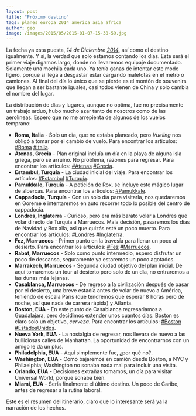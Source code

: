 ```yaml
---
layout: post
title: "Próximo destino"
tags: planes europa 2014 america asia africa
author: geo
image: /images/2015/05/2015-01-07-15-38-59.jpg
---
```

La fecha ya esta puesta, *14 de Diciembre [2014](/tag/2014)*, así como el destino igualmente. Y si, la verdad que solo estamos contando los días. Este será el primer viaje digamos largo, donde no llevaremos equipaje documentado. Solamente una mochila cada uno. Ya tenía ganas de intentar este modo ligero, porque si llega a desgastar estar cargando maletotas en el metro o camiones. Al final del día lo único que se pierde es el montón de souvenirs que llegan a ser bastante iguales, casi todos vienen de China y solo cambia el nombre del lugar.

La distribución de días y lugares, aunque no optima, fue no precisamente un trabajo arduo, hubo mucho azar tanto de nosotros como de las aerolíneas. Espero que no me arrepienta de algunos de los vuelos temprano:

* **Roma, Italia** - Solo un día, que no estaba planeado, pero *Vueling* nos obligó a tomar por el cambio de vuelo. Para encontrar los artículos: [#Roma](/tag/roma) [#Italia](/tag/italia).
* **Atenas, Grecia** - Plan original incluía un día en la playa de alguna isla griega, pero se arruino. No problema, razones para regresar. Para encontrar los artículos: [#Atenas](/tag/atenas) [#Grecia](/tag/grecia).
* **Estambul, Turquía** - La ciudad inicial del viaje. Para encontrar los artículos: [#Estambul](/tag/estambul) [#Turquía](/tag/turquia).
* **Pamukkale, Turquía** - A petición de Rox, se incluye este mágico lugar de albercas. Para encontrar los artículos: [#Pamukkale](/tag/pamukkale).
* **Cappadocia, Turquía** - Con un solo día para visitarla, nos quedaremos en Goreme e intentaremos en auto recorrer todo lo posible del centro de cappadocia.
* **Londres, Inglaterra** - Curioso, pero era más barato volar a Londres que volar directo de Turquía a Marruecos. Mala decisión, pasaremos los días de Navidad y Box alla, asi que quizás esté un poco muerto. Para encontrar los artículos: [#Londres](/tag/londres) [#Inglaterra](/tag/reino-unido).
* **Fez, Marruecos**  - Primer punto en la travesía para llenar un poco al desierto. Para encontrar los artículos: [#Fez](/tag/fez) [#Marruecos](/tag/marruecos).
* **Rabat, Marruecos** - Solo como punto intermedio, espero disfrutar un poco de descanso, seguramente ya estaremos un poco agotados.
* **Marrakech, Marruecos** - Segunda ciudad objetivo del plan inicial. De aquí tomaremos un tour al desierto pero solo de un día, no entraremos a las dunas más lejanas.
* **Casablanca, Marruecos** - De regreso a la civilización después de pasar por el desierto, una breve estadía antes de volar de nuevo a América, teniendo de escala París (que tendremos que esperar 8 horas pero de noche, así que nada de carrera rápida) y Atlanta.
* **Boston, EUA** - En este punto de Casablanca regresariamos a Guadalajara, pero decidimos extender unos cuantos días. Boston es claro solo un objetivo, *cerveza*. Para encontrar los artículos: [#Boston](/tag/boston) [#EstadosUnidos](/tag/estados-unidos).
* **Nueva York, EUA** - La nostalgia de regresar, nos llevara de nuevo a las bulliciosas calles de Manhattan. La oportunidad de encontrarnos con un amigo le da un plus.
* **Philadelphia, EUA** - Aquí simplemente fue, ¿por qué no?.
* **Washington, EUA** - Como bajaremos en camión desde Boston, a NYC y Philaelphia; Washington no sonaba nada mal para incluir una visita.
* **Orlando, EUA** - Decisiones extrañas tomamos, un día para visitar Universal World, porque sonaba bien.
* **Miami, EUA** - Sería finalmente el último destino. Un poco de Caribe, antes de regresar a la rutina laboral.

Este es el resumen del itinerario, claro que lo interesante será ya la narración de los hechos.